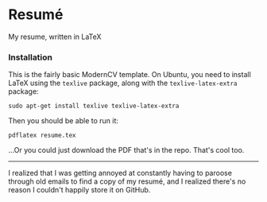 # Resumé 
My resume, written in LaTeX

### Installation 

This is the fairly basic ModernCV template.  On Ubuntu, you need to install LaTeX using the `texlive` package, along with the `texlive-latex-extra` package: 

```
sudo apt-get install texlive texlive-latex-extra
```

Then you should be able to run it: 

```
pdflatex resume.tex
```

...Or you could just download the PDF that's in the repo.  That's cool too. 

---

I realized that I was getting annoyed at constantly having to paroose through old emails to find a copy of my resumé, and I realized there's no reason I couldn't happily store it on GitHub. 
